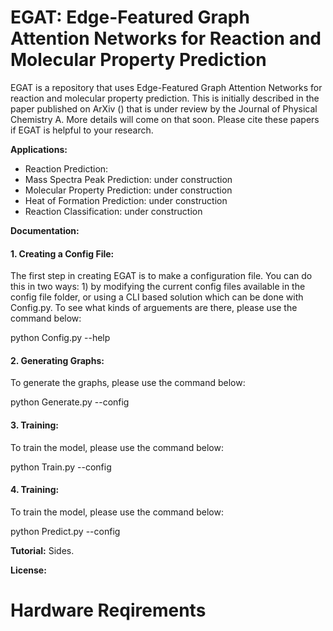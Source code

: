 # EGAT: Edge-Featured Graph Attention Networks for Reaction and Molecular Property Prediction

EGAT is a repository that uses Edge-Featured Graph Attention Networks for reaction and molecular property prediction. This is initially described in the paper published on ArXiv () that is under review by the Journal of Physical Chemistry A. More details will come on that soon. Please cite these papers if EGAT is helpful to your research.

**Applications:**
 - Reaction Prediction:
 - Mass Spectra Peak Prediction: under construction
 - Molecular Property Prediction: under construction
 - Heat of Formation Prediction: under construction
 - Reaction Classification: under construction

**Documentation:** 

#### 1. Creating a Config File:

The first step in creating EGAT is to make a configuration file. You can do this in two ways: 1) by modifying the current config files available in the config file folder, or using a CLI based solution which can be done with Config.py. To see what kinds of arguements are there, please use the command below:

python Config.py --help

#### 2. Generating Graphs:

To generate the graphs, please use the command below:

python Generate.py --config 

#### 3. Training:

To train the model, please use the command below:

python Train.py --config 

#### 4. Training:

To train the model, please use the command below:

python Predict.py --config 

**Tutorial:** Sides. 

**License:** 

# Hardware Reqirements 












